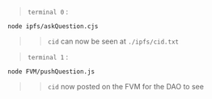 > `terminal 0` :

```
node ipfs/askQuestion.cjs
```

> > `cid` can now be seen at `./ipfs/cid.txt`

> `terminal 1` :

```
node FVM/pushQuestion.js
```

> > `cid` now posted on the FVM for the DAO to see